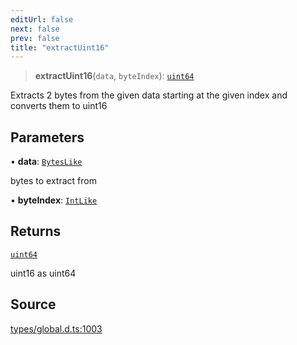 ```yaml
---
editUrl: false
next: false
prev: false
title: "extractUint16"
---
```


> **extractUint16**(`data`, `byteIndex`): [`uint64`](../type-aliases/uint64.md)

Extracts 2 bytes from the given data starting at the given index and converts them to uint16

## Parameters

• **data**: [`BytesLike`](../type-aliases/BytesLike.md)

bytes to extract from

• **byteIndex**: [`IntLike`](../type-aliases/IntLike.md)

## Returns

[`uint64`](../type-aliases/uint64.md)

uint16 as uint64

## Source

[types/global.d.ts:1003](https://github.com/algorandfoundation/tealscript/blob/18ba30a9/types/global.d.ts#L1003)

